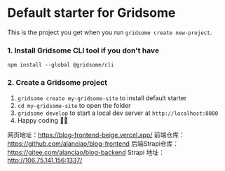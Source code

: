 # Default starter for Gridsome

This is the project you get when you run `gridsome create new-project`.

### 1. Install Gridsome CLI tool if you don't have

`npm install --global @gridsome/cli`

### 2. Create a Gridsome project

1. `gridsome create my-gridsome-site` to install default starter
2. `cd my-gridsome-site` to open the folder
3. `gridsome develop` to start a local dev server at `http://localhost:8080`
4. Happy coding 🎉🙌

网页地址：https://blog-frontend-beige.vercel.app/
前端仓库：https://github.com/alanciao/blog-frontend
后端Strapi仓库：https://gitee.com/alanciao/blog-backend
Strapi 地址：http://106.75.141.156:1337/